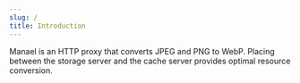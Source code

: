 ```yaml
---
slug: /
title: Introduction
---
```


Manael is an HTTP proxy that converts JPEG and PNG to WebP. Placing between the storage server and the cache server provides optimal resource conversion.
